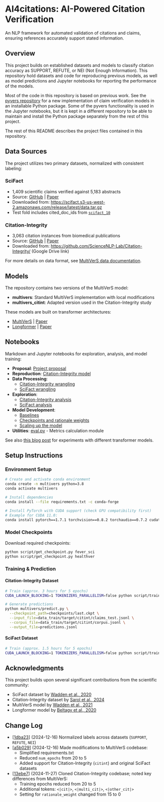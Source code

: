 # AI4citations: AI-Powered Citation Verification

An NLP framework for automated validation of citations and claims, ensuring references accurately support stated information.

## Overview

This project builds on established datasets and models to classify citation accuracy as SUPPORT, REFUTE, or NEI (Not Enough Information).
This repository hold datasets and code for reproducing previous models, as well as model predictions and Jupyter notebooks for reporting the performance of the models.

Most of the code in this repository is based on previous work.
See the [pyvers repository](https://github.com/jedick/pyvers) for a new implementation of claim verification models in an installable Python package.
Some of the pyvers functionality is used in the Jupyter notebooks, but it is kept in a different repository to be able to maintain and install the Python package separately from the rest of this project.

The rest of this README describes the project files contained in this repository.

## Data Sources

The project utilizes two primary datasets, normalized with consistent labeling:

### SciFact
- 1,409 scientific claims verified against 5,183 abstracts
- Source: [GitHub](https://github.com/allenai/scifact) | [Paper](https://doi.org/10.18653/v1/2020.emnlp-main.609)
- Downloaded from: https://scifact.s3-us-west-2.amazonaws.com/release/latest/data.tar.gz
- Test fold includes cited_doc_ids from [`scifact_10`](https://github.com/dwadden/multivers/blob/main/script/get_data_train.sh)

### Citation-Integrity
- 3,063 citation instances from biomedical publications
- Source: [GitHub](https://github.com/ScienceNLP-Lab/Citation-Integrity/) | [Paper](https://doi.org/10.1093/bioinformatics/btae420)
- Downloaded from: https://github.com/ScienceNLP-Lab/Citation-Integrity/ (Google Drive link)

For more details on data format, see [MultiVerS data documentation](https://github.com/dwadden/multivers/blob/main/doc/data.md).

## Models

The repository contains two versions of the MultiVerS model:

- **multivers**: Standard MultiVerS implementation with local modifications
- **multivers_citint**: Adapted version used in the Citation-Integrity study

These models are built on transformer architectures:
- [MultiVerS](https://github.com/dwadden/multivers) | [Paper](https://doi.org/10.48550/arXiv.2112.01640)
- [Longformer](https://github.com/allenai/longformer) | [Paper](https://doi.org/10.48550/arXiv.2004.05150)

## Notebooks

Markdown and Jupyter notebooks for exploration, analysis, and model training:

- **Proposal**: [Project proposal](notebooks/00_Project-Proposal.md)
- **Reproduction**: [Citation-Integrity model](notebooks/01_Reproduction-of-Citation-Integrity.ipynb)
- **Data Processing**: 
  - [Citation-Integrity wrangling](notebooks/02_Data-Wrangling-for-Citation-Integrity.ipynb)
  - [SciFact wrangling](notebooks/03_Data-Wrangling-for-SciFact.ipynb)
- **Exploration**:
  - [Citation-Integrity analysis](notebooks/04_Data-Exploration-for-Citation-Integrity.ipynb)
  - [SciFact analysis](notebooks/05_Data-Exploration-for-SciFact.ipynb)
- **Model Development**:
  - [Baselines](notebooks/06_Baselines.ipynb)
  - [Checkpoints and rationale weights](notebooks/07_Checkpoints_and_Rationale_Weight.ipynb)
  - [Scaling up the model](notebooks/08_Scaling_Up.ipynb)
- **Utilities**: [eval.py](notebooks/eval.py) - Metrics calculation module

See also [this blog post](https://jedick.github.io/blog/experimenting-with-transformer-models/) for experiments with different transformer models.

## Setup Instructions

### Environment Setup

```bash
# Create and activate conda environment
conda create -n multivers python=3.8
conda activate multivers

# Install dependencies
conda install --file requirements.txt -c conda-forge

# Install PyTorch with CUDA support (check GPU compatibility first)
# Example for CUDA 11.0:
conda install pytorch==1.7.1 torchvision==0.8.2 torchaudio==0.7.2 cudatoolkit=11.0 -c pytorch
```

### Model Checkpoints

Download required checkpoints:

```bash
python script/get_checkpoint.py fever_sci
python script/get_checkpoint.py healthver
```

### Training & Prediction

#### Citation-Integrity Dataset

```bash
# Train (approx. 3 hours for 5 epochs)
CUDA_LAUNCH_BLOCKING=1 TOKENIZERS_PARALLELISM=false python script/train_target.py --dataset citint --gpus=1 --gradient_checkpointing

# Generate predictions
python multivers/predict.py \
  --checkpoint_path=checkpoints/last.ckpt \
  --input_file=data_train/target/citint/claims_test.jsonl \
  --corpus_file=data_train/target/citint/corpus.jsonl \
  --output_file=predictions.jsonl
```

#### SciFact Dataset

```bash
# Train (approx. 1.5 hours for 5 epochs)
CUDA_LAUNCH_BLOCKING=1 TOKENIZERS_PARALLELISM=false python script/train_target.py --dataset scifact --gpus=1 --gradient_checkpointing
```

## Acknowledgments

This project builds upon several significant contributions from the scientific community:

- SciFact dataset by [Wadden et al., 2020](https://arxiv.org/abs/2004.14974)
- Citation-Integrity dataset by [Sarol et al., 2024](https://doi.org/10.1093/bioinformatics/btae420)
- MultiVerS model by [Wadden et al., 2021](https://doi.org/10.48550/arXiv.2112.01640)
- Longformer model by [Beltagy et al., 2020](https://doi.org/10.48550/arXiv.2004.05150)

## Change Log

- [[1dba23](https://github.com/jedick/AI4citations/commit/1dba23cd2cdef341ed37df76f2f37f50a4cfec03)] (2024-12-16) Normalized labels across datasets (`SUPPORT`, `REFUTE`, `NEI`)
- [[a5b029](https://github.com/jedick/AI4citations/commit/a5b0298ecbad2d2ab1ee02fad5487f966a29f6cf)] (2024-12-16) Made modifications to MultiVerS codebase:
  - Simplified requirements.txt
  - Reduced `num_epochs` from 20 to 5
  - Added support for Citation-Integrity (`citint`) and original SciFact datasets
- [[13ebe7](https://github.com/jedick/AI4citations/commit/13ebe74cb872e1344d352d630f11d4b8e4be67cf)] (2024-11-27) Cloned Citation-Integrity codebase; noted key differences from MultiVerS:
  - Training epochs reduced from 20 to 5
  - Additional tokens: `<|cit|>`, `<|multi_cit|>`, `<|other_cit|>`
  - Setting for `rationale_weight` changed from 15 to 0
